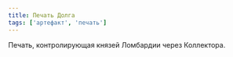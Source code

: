 ```yaml
---
title: Печать Долга
tags: ['артефакт', 'печать']
---
```


Печать, контролирующая князей Ломбардии через Коллектора.
